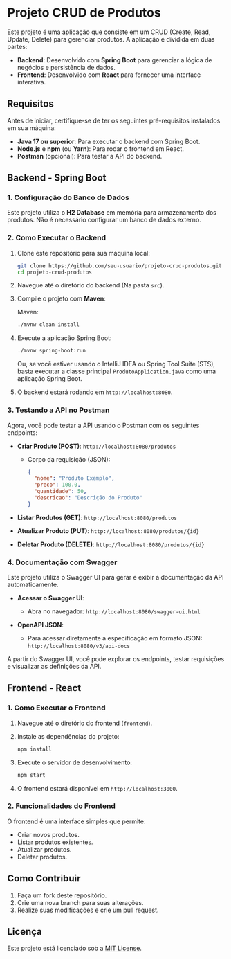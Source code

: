 # Projeto CRUD de Produtos

Este projeto é uma aplicação que consiste em um CRUD (Create, Read, Update, Delete) para gerenciar produtos. A aplicação é dividida em duas partes:

- **Backend**: Desenvolvido com **Spring Boot** para gerenciar a lógica de negócios e persistência de dados.
- **Frontend**: Desenvolvido com **React** para fornecer uma interface interativa.

## Requisitos

Antes de iniciar, certifique-se de ter os seguintes pré-requisitos instalados em sua máquina:

- **Java 17 ou superior**: Para executar o backend com Spring Boot.
- **Node.js** e **npm** (ou **Yarn**): Para rodar o frontend em React.
- **Postman** (opcional): Para testar a API do backend.

## Backend - Spring Boot

### 1. Configuração do Banco de Dados

Este projeto utiliza o **H2 Database** em memória para armazenamento dos produtos. Não é necessário configurar um banco de dados externo.

### 2. Como Executar o Backend

1. Clone este repositório para sua máquina local:

    ```bash
    git clone https://github.com/seu-usuario/projeto-crud-produtos.git
    cd projeto-crud-produtos
    ```

2. Navegue até o diretório do backend (Na pasta `src`).

3. Compile o projeto com **Maven**:
   
   Maven:
    ```bash
    ./mvnw clean install
    ```

4. Execute a aplicação Spring Boot:
    ```bash
    ./mvnw spring-boot:run
    ```

   Ou, se você estiver usando o IntelliJ IDEA ou Spring Tool Suite (STS), basta executar a classe principal `ProdutoApplication.java` como uma aplicação Spring Boot.

5. O backend estará rodando em `http://localhost:8080`.

### 3. Testando a API no Postman

Agora, você pode testar a API usando o Postman com os seguintes endpoints:

- **Criar Produto (POST)**: `http://localhost:8080/produtos`
    - Corpo da requisição (JSON):

        ```json
        {
          "nome": "Produto Exemplo",
          "preco": 100.0,
          "quantidade": 50,
          "descricao": "Descrição do Produto"
        }
        ```

- **Listar Produtos (GET)**: `http://localhost:8080/produtos`

- **Atualizar Produto (PUT)**: `http://localhost:8080/produtos/{id}`

- **Deletar Produto (DELETE)**: `http://localhost:8080/produtos/{id}`

### 4. Documentação com Swagger

Este projeto utiliza o Swagger UI para gerar e exibir a documentação da API automaticamente.

- **Acessar o Swagger UI**: 
   - Abra no navegador: `http://localhost:8080/swagger-ui.html`

- **OpenAPI JSON**:
    - Para acessar diretamente a especificação em formato JSON: `http://localhost:8080/v3/api-docs`

A partir do Swagger UI, você pode explorar os endpoints, testar requisições e visualizar as definições da API.

## Frontend - React

### 1. Como Executar o Frontend

1. Navegue até o diretório do frontend (`frontend`).

2. Instale as dependências do projeto:
   
    ```bash
    npm install
    ```

3. Execute o servidor de desenvolvimento:
   
    ```bash
    npm start
    ```

4. O frontend estará disponível em `http://localhost:3000`.

### 2. Funcionalidades do Frontend

O frontend é uma interface simples que permite:

- Criar novos produtos.
- Listar produtos existentes.
- Atualizar produtos.
- Deletar produtos.

## Como Contribuir

1. Faça um fork deste repositório.
2. Crie uma nova branch para suas alterações.
3. Realize suas modificações e crie um pull request.

## Licença

Este projeto está licenciado sob a [MIT License](LICENSE).
